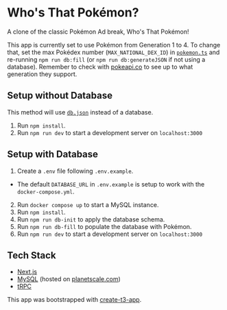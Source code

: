 # Who's That Pokémon?

A clone of the classic Pokémon Ad break, Who's That Pokémon!

This app is currently set to use Pokémon from Generation 1 to 4. To change that, set the max Pokédex number (`MAX_NATIONAL_DEX_ID`) in [`pokemon.ts`](src/server/router/pokemon.ts) and re-running `npm run db:fill` (or `npm run db:generateJSON` if not using a database). Remember to check with [pokeapi.co](https://pokeapi.co/) to see up to what generation they support.

## Setup without Database

This method will use [`db.json`](src/server/db/db.json) instead of a database.

1. Run `npm install`.
2. Run `npm run dev` to start a development server on `localhost:3000`

## Setup with Database

1. Create a `.env` file following `.env.example`.

- The default `DATABASE_URL` in `.env.example` is setup to work with the `docker-compose.yml`.

2. Run `docker compose up` to start a MySQL instance.
3. Run `npm install`.
4. Run `npm run db-init` to apply the database schema.
5. Run `npm run db-fill` to populate the database with Pokémon.
6. Run `npm run dev` to start a development server on `localhost:3000`

## Tech Stack

- [Next.js](https://nextjs.org/)
- [MySQL](https://www.mysql.com/) (hosted on [planetscale.com](https://planetscale.com/))
- [tRPC](https://trpc.io/)

This app was bootstrapped with [create-t3-app](https://github.com/t3-oss/create-t3-app).
